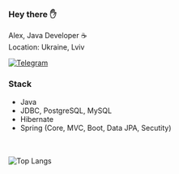 <h3> Hey there ✋</h3>

Alex, Java Developer ☕️<br>
Location: Ukraine, Lviv

[![Telegram](https://img.shields.io/badge/Telegram-blue.svg?style=flat-square&logo=telegram)](https://t.me/uzing_s)
  
### Stack

- Java
- JDBC, PostgreSQL, MySQL
- Hibernate
- Spring (Core, MVC, Boot, Data JPA, Secutity)

<br><br>
![Top Langs](https://github-readme-stats.vercel.app/api/top-langs/?username=overpathz&layout=compact)
